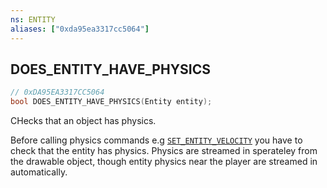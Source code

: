 ```yaml
---
ns: ENTITY
aliases: ["0xda95ea3317cc5064"]
---
```

## DOES_ENTITY_HAVE_PHYSICS

```c
// 0xDA95EA3317CC5064
bool DOES_ENTITY_HAVE_PHYSICS(Entity entity);
```

CHecks that an object has physics.

Before calling physics commands e.g [`SET_ENTITY_VELOCITY`](#_0x1C99BB7B6E96D16F) you have to check that the entity has physics. Physics are streamed in sperateley from the drawable object, though entity physics near the player are streamed in automatically.

